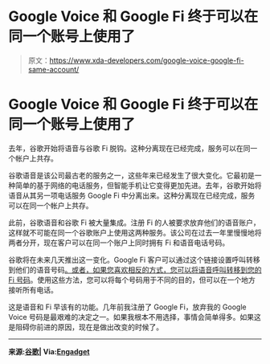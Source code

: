 # Google Voice 和 Google Fi 终于可以在同一个账号上使用了

> 原文：<https://www.xda-developers.com/google-voice-google-fi-same-account/>

# Google Voice 和 Google Fi 终于可以在同一个账号上使用了

去年，谷歌开始将语音与谷歌 Fi 脱钩。这种分离现在已经完成，服务可以在同一个帐户上共存。

谷歌语音是该公司最古老的服务之一，这些年来已经发生了很大变化。它最初是一种简单的基于网络的电话服务，但智能手机让它变得更加先进。去年，谷歌开始将语音从其另一项电话服务 Google Fi 中分离出来。这种分离现在已经完成，服务可以在同一个帐户上共存。

此前，谷歌语音和谷歌 Fi 被大量集成。注册 Fi 的人被要求放弃他们的语音账户，这样就不可能在同一个谷歌账户上使用这两种服务。该公司在过去一年里慢慢地将两者分开，现在客户可以在同一个账户上同时拥有 Fi 和语音电话号码。

谷歌将在未来几天推出这一变化。Google Fi 客户可以通过这个链接设置呼叫转移到他们的语音号码[。或者，如果您喜欢相反的方式，您可以将语音](https://fi.google.com/account#settings/forwarding)[呼叫转移到您的 Fi 号码](https://www.google.com/voice/b/0#phones)。使用这些方法，您可以将每个号码用于不同的目的，但可以在一个地方接听所有电话。

这是语音和 Fi 早该有的功能。几年前我注册了 Google Fi，放弃我的 Google Voice 号码是最艰难的决定之一。如果我根本不用选择，事情会简单得多。如果这是阻碍你前进的原因，现在是做出改变的时候了。

* * *

**来源:[谷歌](https://gsuiteupdates.googleblog.com/2020/06/use-google-voice-and-google-fi-with-same-google-account.html)| Via:[Engadget](https://www.engadget.com/google-voice-and-google-fi-work-together-214951857.html)**